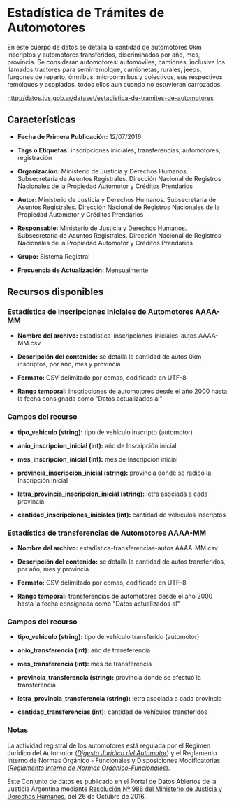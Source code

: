 Estadística de Trámites de Automotores
======================================

En este cuerpo de datos se detalla la cantidad de automotores 0km inscriptos y automotores transferidos, discriminados por año, mes, provincia. Se consideran automotores: automóviles, camiones, inclusive los llamados tractores para semirremolque, camionetas, rurales, jeeps, furgones de reparto, ómnibus, microómnibus y colectivos, sus respectivos remolques y acoplados, todos ellos aun cuando no estuvieran carrozados.

http://datos.jus.gob.ar/dataset/estadistica-de-tramites-de-automotores

Características
---------------
-   **Fecha de Primera Publicación:** 12/07/2016

-   **Tags o Etiquetas:** inscripciones iniciales, transferencias, automotores, registración

-   **Organización:** Ministerio de Justicia y Derechos Humanos. Subsecretaría de Asuntos Registrales. Dirección Nacional de Registros Nacionales de la Propiedad Automotor y Créditos Prendarios

-   **Autor:** Ministerio de Justicia y Derechos Humanos. Subsecretaría de Asuntos Registrales. Dirección Nacional de Registros Nacionales de la Propiedad Automotor y Créditos Prendarios

-   **Responsable:** Ministerio de Justicia y Derechos Humanos. Subsecretaría de Asuntos Registrales. Dirección Nacional de Registros Nacionales de la Propiedad Automotor y Créditos Prendarios

-   **Grupo:** Sistema Registral

-   **Frecuencia de Actualización:** Mensualmente

Recursos disponibles
--------------------

### Estadística de Inscripciones Iniciales de Automotores AAAA-MM

-   **Nombre del archivo:** estadistica-inscripciones-iniciales-autos AAAA-MM.csv

-   **Descripción del contenido:** se detalla la cantidad de autos 0km inscriptos, por año, mes y provincia

-   **Formato:** CSV delimitado por comas, codificado en UTF-8

-   **Rango temporal:** inscripciones de automotores desde el año 2000 hasta la fecha consignada como "Datos actualizados al"

### Campos del recurso

-   **tipo_vehiculo (string):** tipo de vehículo inscripto (automotor)

-   **anio_inscripcion_inicial (int):** año de Inscripción inicial

-   **mes_inscripcion_inicial (int):** mes de Inscripción inicial

-   **provincia_inscripcion_inicial (string):** provincia donde se radicó la Inscripción inicial

-   **letra_provincia_inscripcion_inicial (string):** letra asociada a cada provincia

-   **cantidad_inscripciones_iniciales (int):** cantidad de vehículos inscriptos

### Estadística de transferencias de Automotores AAAA-MM

-   **Nombre del archivo:** estadistica-transferencias-autos AAAA-MM.csv

-   **Descripción del contenido:** se detalla la cantidad de autos transferidos, por año, mes y provincia

-   **Formato:** CSV delimitado por comas, codificado en UTF-8

-   **Rango temporal:** transferencias de automotores desde el año 2000 hasta la fecha consignada como "Datos actualizados al"

### Campos del recurso

-   **tipo_vehiculo (string):** tipo de vehículo transferido (automotor)

-   **anio_transferencia (int):** año de transferencia

-   **mes_transferencia (int):** mes de transferencia

-   **provincia_transferencia (string):** provincia donde se efectuó la transferencia

-   **letra_provincia_transferencia (string):** letra asociada a cada provincia

-   **cantidad_transferencias (int):** cantidad de vehículos transferidos

### Notas

La actividad registral de los automotores está regulada por el Régimen Jurídico del Automotor ([*Digesto Jurídico del Automotor*](http://www.dnrpa.gov.ar/portal_dnrpa/regimen_juridico/informacion/rja.pdf)) y el Reglamento Interno de Normas Orgánico - Funcionales y Disposiciones Modificatorias ([*Reglamento Interno de Normas Orgánico-Funcionales*](http://www.dnrpa.gov.ar/portal_dnrpa/regimen_juridico/informacion/urinof.htm)).

Este Conjunto de datos es publicado en el Portal de Datos Abiertos de la Justicia Argentina mediante [Resolución Nº 986 del Ministerio de Justicia y Derechos Humanos](http://datos.jus.gob.ar/resoluciones/RESOL-2016-986-E-APN-MJ.pdf), del 26 de Octubre de 2016.


